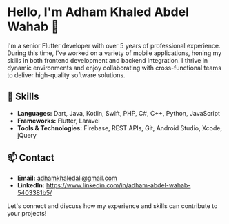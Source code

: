 # Hello, I'm Adham Khaled Abdel Wahab 👋

I'm a senior Flutter developer with over 5 years of professional experience. During this time, I've worked on a variety of mobile applications, honing my skills in both frontend development and backend integration. I thrive in dynamic environments and enjoy collaborating with cross-functional teams to deliver high-quality software solutions.

## 🚀 Skills

- **Languages:** Dart, Java, Kotlin, Swift, PHP, C#, C++, Python, JavaScript
- **Frameworks:** Flutter, Laravel
- **Tools & Technologies:** Firebase, REST APIs, Git, Android Studio, Xcode, jQuery

## 📫 Contact

- **Email:** adhamkhaledali@gmail.com
- **LinkedIn:** https://www.linkedin.com/in/adham-abdel-wahab-5403381b5/

Let's connect and discuss how my experience and skills can contribute to your projects!


<!---
adhamkhaledabdelwahab/adhamkhaledabdelwahab is a ✨ special ✨ repository because its `README.md` (this file) appears on your GitHub profile.
You can click the Preview link to take a look at your changes.
--->
